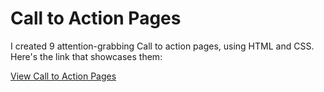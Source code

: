 # Call to Action Pages

I created 9 attention-grabbing Call to action pages, using HTML and CSS. Here's the link that showcases them:

[View Call to Action Pages](https://call-to-actions.tudorcristianpo.repl.co/PRES.PAGE)
